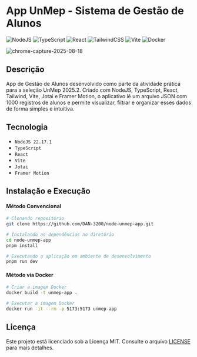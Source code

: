 # App UnMep - Sistema de Gestão de Alunos

![NodeJS](https://img.shields.io/badge/node.js-6DA55F?style=for-the-badge&logo=node.js&logoColor=white)
![TypeScript](https://img.shields.io/badge/typescript-%23007ACC.svg?style=for-the-badge&logo=typescript&logoColor=white)
![React](https://img.shields.io/badge/react-%2320232a.svg?style=for-the-badge&logo=react&logoColor=%2361DAFB)
![TailwindCSS](https://img.shields.io/badge/tailwindcss-%2338B2AC.svg?style=for-the-badge&logo=tailwind-css&logoColor=white)
![Vite](https://img.shields.io/badge/vite-%23646CFF.svg?style=for-the-badge&logo=vite&logoColor=white)
![Docker](https://img.shields.io/badge/docker-%230db7ed.svg?style=for-the-badge&logo=docker&logoColor=white)

![chrome-capture-2025-08-18](https://github.com/user-attachments/assets/4d3813c1-8682-4c11-978c-f3fb69670219)

## Descrição

App de Gestão de Alunos desenvolvido como parte da atividade prática para a seleção UnMep 2025.2. Criado com NodeJS, TypeScript, React, Tailwind, Vite, Jotai e Framer Motion, o aplicativo lê um arquivo JSON com 1000 registros de alunos e permite visualizar, filtrar e organizar esses dados de forma simples e intuitiva.

## Tecnologia

- `NodeJS 22.17.1`
- `TypeScript`
- `React`
- `Vite`
- `Jotai`
- `Framer Motion`

## Instalação e Execução

#### Método Convencional

```bash
# Clonando repositório
git clone https://github.com/DAN-3200/node-unmep-app.git
```

```bash
# Instalando as dependências no diretório
cd node-unmep-app
pnpm install
```

```bash
# Executando a aplicação em ambiente de desenvolvimento
pnpm run dev
```

#### Método via Docker

```bash
# Criar a imagem Docker
docker build -t unmep-app .
```

```bash
# Executar a imagem Docker
docker run -it --rm -p 5173:5173 unmep-app
```

## Licença

Este projeto está licenciado sob a Licença MIT. Consulte o arquivo [LICENSE](./LICENSE) para mais detalhes.
